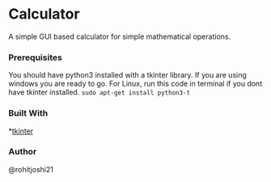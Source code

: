 # Calculator

A simple GUI based calculator for simple mathematical operations.

### Prerequisites

You should have python3 installed with a tkinter library. If you are using windows you are ready to go.
For Linux, run this code in terminal if you dont have tkinter installed.
`sudo apt-get install python3-t`

### Built With

*[tkinter](https://github.com/topics/tkinter)

### Author

@rohitjoshi21
